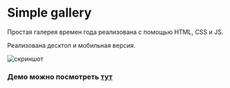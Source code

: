 # Simple gallery
Простая галерея времен года реализована с помощью HTML, CSS и JS. 

Реализована десктоп и мобильная версия.


![скриншот](/img/%D0%90%D0%BD%D0%B8%D0%BC%D0%B0%D1%86%D0%B8%D1%8F%20%D0%B4%D0%B5%D0%BA%D1%81%D1%82%D0%BE%D0%BF.gif)

### Демо можно посмотреть [тут](https://xellamay.github.io/Simple-gallery/)

